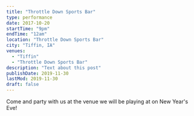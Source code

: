```yaml
---
title: "Throttle Down Sports Bar"
type: performance
date: 2017-10-20
startTime: "9pm"
endTime: "12am"
location: "Throttle Down Sports Bar"
city: "Tiffin, IA"
venues:
  - "Tiffin"
  - "Throttle Down Sports Bar"
description: "Text about this post"
publishDate: 2019-11-30
lastMod: 2019-11-30
draft: false
---
```


Come and party with us at the venue we will be playing at on New Year's Eve!
